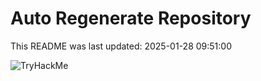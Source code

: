 # Auto Regenerate Repository

This README was last updated: 2025-01-28 09:51:00

 ![TryHackMe](https://tryhackme.com/badge/533634)